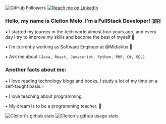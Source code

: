 ![GitHub Followers](https://img.shields.io/github/followers/cleitondemelod249?style=social) [![Reach me on LinkedIn](https://img.shields.io/badge/LinkedIn--_.svg?style=social&logo=linkedin&link=https://www.linkedin.com/in/cleitondemelod249/)](https://www.linkedin.com/in/cleitondemelod249/)

### Hello, my name is Cleiton Melo. I'm a FullStack Developer! 🇧🇷

▪️ I started my journey in the tech world almost four years ago,
and every day I try to improve my skills and become the best of myself.👣

▪️ I’m currently working as Software Engineer at @MidiaVox 🔭

▪️ Ask me about `[Java, React, Javascript, Python, PHP, C#, SQL]`

### Another facts about me:

▪️ I love reading technology blogs and books, I study a lot of my time on a self-taught basis.💡

▪️ I love teaching about programming

▪️ My dream is to be a programming teacher. 🤵

![Cleiton's github stats](https://github-readme-stats.vercel.app/api?username=cleitondemelod249) ![Cleiton's github usage stats](https://github-readme-stats.vercel.app/api/top-langs/?username=cleitondemelod249&layout=compact&langs_count=999)


